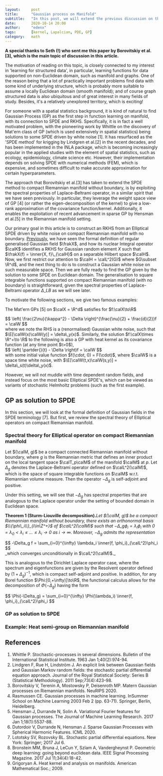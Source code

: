 ```yaml
---
layout:     post
title:      "Gaussian process on Manifold"
subtitle:   "In this post, we will extend the previous discussion on the connection between Elliptical operator and RKHS on Euclidean domain, to the stochastic PDE on compact Riemannian manifold. This turns out to be the natural way of defining general GP with a reproducing kernel that is derived from a PDE, however extendable to the cases where Spectral measure of the kernel is known. Examples for Matern class of kernels will be provided from Borovitskiy et al. 2020. "
date:       2020-10-14 20:00
author:     "edenx"
tags: 		[kernel, Lapalcian, PDE, GP]
category:   math
---
```

**A special thanks to Seth (!) who sent me this paper by Borovitskiy et al.[3], which is the main topic of discussion in this article.**

The motivation of reading on this topic, is closely connected to my interest in 'learning for structured data', in particular, learning functions for data supported on non-Euclidean domain, such as manifold and graphs. One of the reason being that a lot of practically important problems find data with some kind of underlying structure, which is probably more suitable to assume a locally Euclidean domain (smooth manifold); and of course graph structured data is also ubiquitous and of great interest in many fields of study. Besides, it's a relatively unexplored territory, which is exciting!

For someone with a spatial statistics background, it is kind of natural to find Gaussian Process (GP) as the first step in function learning on manifold, with its connection to SPDE and RKHS. Specifically, it is in fact a well motivated problem, with the pioneering work by Whittle on the discovery of Mat\'ern class of GP (which is used extensively in spatial statistics) being solutions to some SPDE driven by white noise [1]. It has resurfaced as the 'SPDE method' for krigging by Lindgren et al.[2] in the recent decades, and has been implemented in the INLA package, which is becoming increasingly popular in the applied studies with the element of spatial statistics, such as ecology, epidemiology, climate science etc. However, their implementation depends on solving SPDE with numerical methods (FEM), which is expensive, and sometimes difficult to make accurate approximation for certain hyperparameters.

The approach that Borovitskiy et al.[3] has taken to extend the SPDE method to compact Riemannian manifold without boundary, is by exploiting the spectral properties of Laplace-Beltrami operator, in a similar spirit that we have seen previously. In particular, they leverage the weight space view of GP [4] (or rather the eigen-decomposition of the kernel) to give a low-rank approximation of the covariance function/kernel. Additionally, it enables the exploitation of recent advancement in sparse GP by Hensman et al.[5] in the Riemannian manifold setting.

Our primary goal in this article is to construct an RKHS from an Elliptical SPDE driven by white noise on compact Riemannian manifold with no boundary. [Previously](2020-10-19-GP.md), we have seen the formal definition of regular generalised Gaussian field $\frakX$, and how its nuclear Integral operator $\calK$ identifies a RKHS for Gaussian random element $X$ such that $\frakX(f) = \inner{X, f}\_{\calH}$ on a separable Hilbert space $\calH$. Now, we first restrict our attention to $\calH = \calL^2(G)$ where $G\subset \R^d$, and the next thing to do is to construct a Gaussian white noise on such measurable space. Then we are fully ready to find the GP given by the solution to some SPDE on Euclidean domain. The generalisation to square integrable functions supported on compact Riemannian manifold (with no boundary) is straightforward, given the spectral properties of Laplace-Beltrami operator $\Delta\_{LB}$ as we will see later.

To motivate the following sections, we give two famous examples:

The Mat\'ern GPs [5] on $\calX = \R^d$ satisfies for $f:\calX\to\R$
<div>
$$
  \left(
    \frac{2\nu}{\kappa^2} - \Delta
    \right)^{\frac{\nu}{2} + \frac{d}{2}}f = \calW
$$
</div>
where we note the RHS is a (renormalised) Gaussian white noise, such that $\E[\calW(x)\calW(y)] = \delta\_y(x)$. Similarly, the solution $f:\calX\times \R^+\to \R$ to the following is also a GP with heat kernel as its covariance function (at any time point $t>0$),
<div>
$$
\left(
  \partder{}{t} - \Delta
  \right)f = \calW
$$
</div>
with some initial value function $f(\cdot, 0) = F(\cdot)$, where $\calW$ is a space time white noise, with $\E[\calW(t,x)\calW(s,y)] = \delta\_s(t)\delta\_y(x)$.

However, we will not muddle with time dependent random fields, and instead focus on the most basic Elliptical SPDE's, which can be viewed as variants of stochastic Helmholtz problems (such as the first example).

<!-- We will first give a brief introduction to GP with different perspectives, which is then followed by the general definition with the language of SPDE from [7]. We will draw intuitive analogy with what we have seen in the [previous post](2020-10-07-greens-function.md), and give example on the heat semigroup on Riemannian manifold. In the setting of compact Riemannian manifold without boundary (e.g. Torus, Sphere), it is actually quite similar to the Euclidean case, in the sense that the Laplace-Beltrami operator admits a Sturm-Liouville decomposition.

Certainly, this is not going to be a rigorous discussion of the SPDE on manifold, since there's a 500 pages book [10] just dedicated to the analysis of Heat kernel on manifold, and SPDE is not a subject that I am familiar with.  So instead, we will focus on building connections to what we have seen before, in an intuitive manner, with a focus on its applications. -->


<h2 class="section-heading">GP as solution to SPDE</h2>
In this section, we will look at the formal definition of Gaussian fields in the SPDE terminology [7]. But first, we review the spectral theory of Elliptical operators on compact Riemannian manifold.

<h3 class="section-heading">Spectral theory for Elliptical operator on compact Riemannian manifold</h3>

Let $(\calM, g)$ be a compact connected Riemannian manifold without boundary, where $g$ is the Riemannian metric that defines an inner product on the local tangent space $\calT_p\calM$ of the manifold $\calM$ at $p$. Let $\Delta_g$ denotes the Laplace-Beltrami operator defined on $\calL^2(\calM)$, which is the space of square integrable functions on $\calM$ w.r.t. Riemannian volume measure. Then the operator $-\Delta_g$ is self-adjoint and positive.

Under this setting, we will see that $-\Delta_g$ has spectral properties that are analogous to the Laplace operator under the setting of bounded domain in Euclidean space.

**Theorem 1 (Sturm-Liouville decomposition).**_Let $(\calM, g)$ be a compact Riemannian manifold without boundary, there exists an orthonormal basis $\\{\phi\_i\\}_{i\in\Z^+}$ of $\calL^2(\calM)$ such that $-\Delta\_g \phi_i = \lambda_i \phi_i$ with $0=\lambda_0 < \lambda_i \leq \dots\leq \lambda_i \to 0$ as $i\to \infty$. Moreover, $-\Delta_g$ admits the representation_
<div>
$$
  -\Delta_g f = \sum_{i=0}^{\infty} \lambda_i \inner{f, \phi_i}_{\calL^2}\phi_i
$$
</div>
_which converges unconditionally in $\calL^2(\calM)$._

This is analogous to the Dirichlet Laplace operator case, where the spectrum and eigenfunctions are given by the Resolvent operator defined by $(1+\Delta_g)^{-1}$, which is compact self-adjoint and positive. In addition, for any Borel function $\Phi:[0,+\infty)]\to\R$, the functional calculus allows for the decomposition of $\Phi(-\Delta_g)$ having the form
<div>
$$
  \Phi(-\Delta_g) = \sum_{i=0}^{\infty} \Phi(\lambda_i) \inner{f, \phi_i}_{\calL^2}\phi_i
$$
</div>

<h3 class="section-heading">GP as solution to SPDE</h3>


<h3 class="section-heading">Example: Heat semi-group on Riemannian manifold</h3>




<h2 class="section-heading">References</h2>

1. Whittle P. Stochastic-processes in several dimensions. Bulletin of the International Statistical Institute. 1963 Jan 1;40(2):974-94.
2. Lindgren F, Rue H, Lindström J. An explicit link between Gaussian fields and Gaussian Markov random fields: the stochastic partial differential equation approach. Journal of the Royal Statistical Society: Series B (Statistical Methodology). 2011 Sep;73(4):423-98.
3. Borovitskiy V, Terenin A, Mostowsky P, Deisenroth MP. Matern Gaussian processes on Riemannian manifolds. NeuRIPS 2020.
4. Rasmussen CE. Gaussian processes in machine learning. InSummer School on Machine Learning 2003 Feb 2 (pp. 63-71). Springer, Berlin, Heidelberg.
5. Hensman J, Durrande N, Solin A. Variational Fourier features for Gaussian processes. The Journal of Machine Learning Research. 2017 Jan 1;18(1):5537-88.
6. Dutordoir V, Durrande N, Hensman J. Sparse Gaussian Processes with Spherical Harmonic Features. ICML 2020.
7. Lototsky SV, Rozovsky BL. Stochastic partial differential equations. New York: Springer; 2017 Jul 6.
8. Bronstein MM, Bruna J, LeCun Y, Szlam A, Vandergheynst P. Geometric deep learning: going beyond euclidean data. IEEE Signal Processing Magazine. 2017 Jul 11;34(4):18-42.
10. Grigoryan A. Heat kernel and analysis on manifolds. American Mathematical Soc.; 2009.
